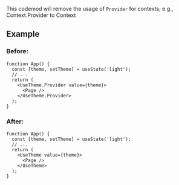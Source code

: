 

This codemod will remove the usage of `Provider` for contexts; e.g., Context.Provider to Context

## Example

### Before:

```tsx
function App() {
  const [theme, setTheme] = useState('light');
  // ...
  return (
    <UseTheme.Provider value={theme}>
      <Page />
    </UseTheme.Provider>
  );
}
```

### After:

```tsx
function App() {
  const [theme, setTheme] = useState('light');
  // ...
  return (
    <UseTheme value={theme}>
      <Page />
    </UseTheme>
  );
}
```